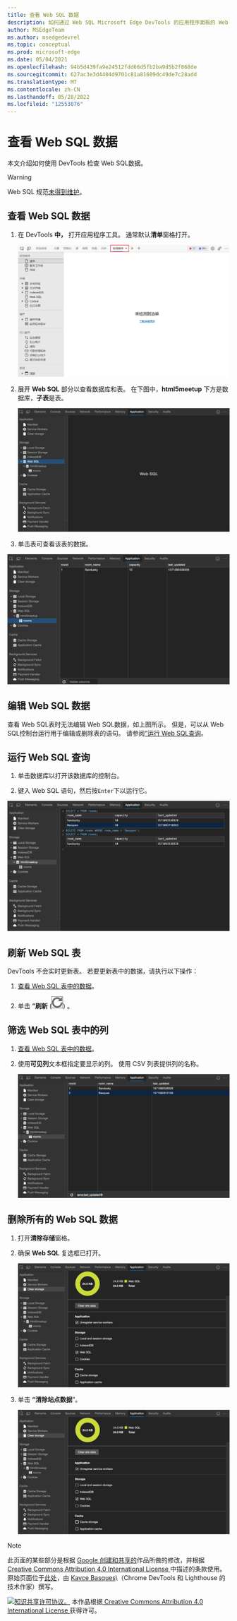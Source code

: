 ```yaml
---
title: 查看 Web SQL 数据
description: 如何通过 Web SQL Microsoft Edge DevTools 的应用程序面板的 Web SQL 数据。
author: MSEdgeTeam
ms.author: msedgedevrel
ms.topic: conceptual
ms.prod: microsoft-edge
ms.date: 05/04/2021
ms.openlocfilehash: 94b5d439fa9e24512fdd66d5fb2ba9d5b2f868de
ms.sourcegitcommit: 627ac3e3d4404d9701c81a81609dc49de7c28add
ms.translationtype: MT
ms.contentlocale: zh-CN
ms.lasthandoff: 05/28/2022
ms.locfileid: "12553076"
---
```

<!-- Copyright Kayce Basques

   Licensed under the Apache License, Version 2.0 (the "License");
   you may not use this file except in compliance with the License.
   You may obtain a copy of the License at

       https://www.apache.org/licenses/LICENSE-2.0

   Unless required by applicable law or agreed to in writing, software
   distributed under the License is distributed on an "AS IS" BASIS,
   WITHOUT WARRANTIES OR CONDITIONS OF ANY KIND, either express or implied.
   See the License for the specific language governing permissions and
   limitations under the License.  -->
# <a name="view-web-sql-data"></a>查看 Web SQL 数据

本文介绍如何使用 DevTools 检查 Web SQL数据。

> [!WARNING]
> Web SQL 规范[未得到维护](https://w3.org/TR/webdatabase/#status-of-this-document)。


<!-- ====================================================================== -->
## <a name="view-web-sql-data"></a>查看 Web SQL 数据

1. 在 DevTools **中，** 打开应用程序工具。  通常默认**清单**窗格打开。

   ![清单窗格。](../media/storage-application-manifest.msft.png)

1. 展开 **Web SQL** 部分以查看数据库和表。  在下图中，**html5meetup** 下方是数据库，**子表**是表。

   ![“Web SQL”窗格。](../media/storage-application-storage-web-sql.msft.png)

1. 单击表可查看该表的数据。

![查看 Web SQL表的数据。](../media/storage-application-storage-web-sql-html5meetup-rooms-1.msft.png)


<!-- ====================================================================== -->
## <a name="edit-web-sql-data"></a>编辑 Web SQL 数据

查看 Web SQL表时无法编辑 Web SQL数据，如上图所示。  但是，可以从 Web SQL控制台运行用于编辑或删除表的语句。  请参阅[“运行 Web SQL查询](#run-web-sql-queries)。


<!-- ====================================================================== -->
## <a name="run-web-sql-queries"></a>运行 Web SQL 查询

1. 单击数据库以打开该数据库的控制台。

1. 键入 Web SQL 语句，然后按`Enter`下以运行它。

![使用 Web SQL控制台从表中删除行。](../media/storage-application-storage-web-sql-html5meetup-commands.msft.png)


<!-- ====================================================================== -->
## <a name="refresh-a-web-sql-table"></a>刷新 Web SQL 表

DevTools 不会实时更新表。  若要更新表中的数据，请执行以下操作：

1. [查看 Web SQL 表中的数据](#view-web-sql-data)。

1. 单击 **“刷新** (![刷新。](../media/refresh-icon.msft.png)) 。


<!-- ====================================================================== -->
## <a name="filter-out-columns-in-a-web-sql-table"></a>筛选 Web SQL 表中的列

1. [查看 Web SQL 表中的数据](#view-web-sql-data)。

1. 使用**可见列**文本框指定要显示的列。  使用 CSV 列表提供列的名称。

   ![使用“可见列”文本框减少显示的列数。](../media/storage-application-storage-web-sql-html5meetup-rooms-2.msft.png)


<!-- ====================================================================== -->
## <a name="delete-all-web-sql-data"></a>删除所有的 Web SQL 数据

1. 打开**清除存储**窗格。

1. 确保 **Web SQL** 复选框已打开。

   ![Web SQL复选框。](../media/storage-application-clear-storage-web-sql.msft.png)

1. 单击 **“清除站点数据**”。

   ![“清除站点数据”按钮。](../media/storage-application-clear-storage-clear-site-data-button.msft.png)


<!-- ====================================================================== -->
> [!NOTE]
> 此页面的某些部分是根据 [Google 创建和共享的](https://developers.google.com/terms/site-policies)作品所做的修改，并根据[ Creative Commons Attribution 4.0 International License ](https://creativecommons.org/licenses/by/4.0)中描述的条款使用。
> 原始页面位于[此处](https://developers.google.com/web/tools/chrome-devtools/storage/websql)，由 [Kayce Basques](https://developers.google.com/web/resources/contributors#kayce-basques)\（Chrome DevTools 和 Lighthouse 的技术作家）撰写。

[![知识共享许可协议。](https://i.creativecommons.org/l/by/4.0/88x31.png)](https://creativecommons.org/licenses/by/4.0)
本作品根据[ Creative Commons Attribution 4.0 International License ](https://creativecommons.org/licenses/by/4.0)获得许可。
